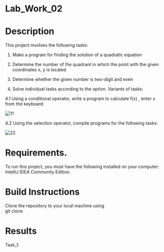 # Lab_Work_02
# Description
This project involves the following tasks:
1. Make a program for finding the solution of a quadratic equation

2.	Determine the number of the quadrant in which the point with the given coordinates x, y is located

3. Determine whether the given number is two-digit and even

4. Solve individual tasks according to the option. Variants of tasks:

4.1 Using a conditional operator, write a program to calculate f(x) , enter x from the keyboard:

![11](https://github.com/RomanShtoika/Lab_Work_02/assets/135036174/127b6025-c878-40cb-b20c-d47a1290f296)

4.2 Using the selection operator, compile programs for the following tasks:

![22](https://github.com/RomanShtoika/Lab_Work_02/assets/135036174/54506d79-1080-45f9-aac2-d746ce8510ea)

# Requirements.
To run this project, you must have the following installed on your computer: IntelliJ IDEA Community Edition.

# Build Instructions
Clone the repository to your local machine using <br>
git clone

# Results

Task_1: <br>
